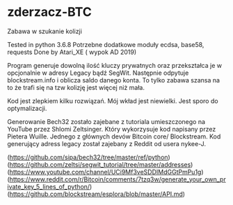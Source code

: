 # zderzacz-BTC
Zabawa w szukanie kolizji

Tested in python 3.6.8
Potrzebne dodatkowe moduły ecdsa, base58, requests
Done by Atari_XE ( wypok AD 2019)

Program generuje dowolną ilość kluczy prywatnych oraz przekształca je w opcjonalnie w adresy Legacy bądź SegWit.
Następnie odpytuje blockstream.info i oblicza saldo danego konta.
To tylko zabawa szansa na to że trafi się na tzw kolizję jest więcej niż mała.

Kod jest zlepkiem kilku rozwiązań. Mój wkład jest niewielki. Jest sporo do optymalizacji.
 
Generowanie Bech32 zostało zajebane z tutoriala umieszczonego na YouTube przez Shlomi Zeltsinger.
Który wykorzysuje kod napisany przez Pietera Wuille. Jednego z głównych devów Bitcoin core/ Blockstream.
Kod generujący adress legacy został zajebany z Reddit od usera nykee-J.

(https://github.com/sipa/bech32/tree/master/ref/python)
(https://github.com/zeltsi/segwit_tutorial/tree/master/addresses)
(https://www.youtube.com/channel/UCi9Mf3veSDDIMdGGtPmPu1g)
(https://www.reddit.com/r/Bitcoin/comments/7tzq3w/generate_your_own_private_key_5_lines_of_python/)
(https://github.com/blockstream/esplora/blob/master/API.md)
 
